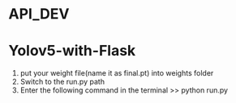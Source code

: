 # API_DEV

# Yolov5-with-Flask
1. put your weight file(name it as final.pt) into weights folder
2. Switch to the run.py path
3. Enter the following command in the terminal >> python run.py
 
